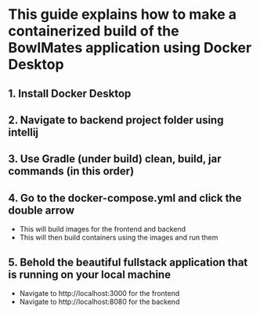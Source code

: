 # This guide explains how to make a containerized build of the BowlMates application using Docker Desktop

## 1. Install Docker Desktop

## 2. Navigate to backend project folder using intellij

## 3. Use Gradle (under build) clean, build, jar commands (in this order)

## 4. Go to the docker-compose.yml and click the double arrow
- This will build images for the frontend and backend
- This will then build containers using the images and run them

## 5. Behold the beautiful fullstack application that is running on your local machine
 - Navigate to http://localhost:3000 for the frontend 
 - Navigate to http://localhost:8080 for the backend